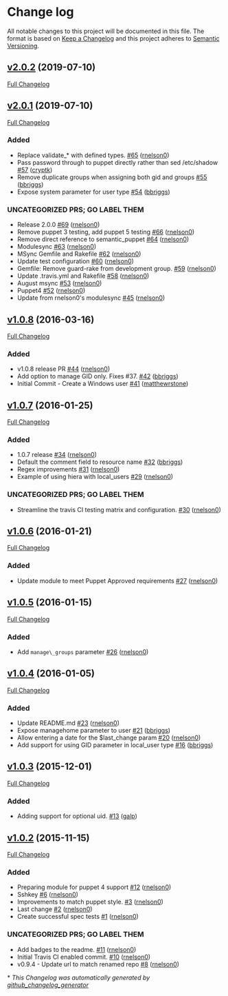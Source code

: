 # Change log

All notable changes to this project will be documented in this file. The format is based on [Keep a Changelog](http://keepachangelog.com/en/1.0.0/) and this project adheres to [Semantic Versioning](http://semver.org).

## [v2.0.2](https://github.com/rnelson0/puppet-local_user/tree/v2.0.2) (2019-07-10)

[Full Changelog](https://github.com/rnelson0/puppet-local_user/compare/v2.0.1...v2.0.2)

## [v2.0.1](https://github.com/rnelson0/puppet-local_user/tree/v2.0.1) (2019-07-10)

[Full Changelog](https://github.com/rnelson0/puppet-local_user/compare/v1.0.8...v2.0.1)

### Added

- Replace validate\_\* with defined types. [\#65](https://github.com/rnelson0/puppet-local_user/pull/65) ([rnelson0](https://github.com/rnelson0))
- Pass password through to puppet directly rather than sed /etc/shadow [\#57](https://github.com/rnelson0/puppet-local_user/pull/57) ([cryptk](https://github.com/cryptk))
- Remove duplicate groups when assigning both gid and groups [\#55](https://github.com/rnelson0/puppet-local_user/pull/55) ([bbriggs](https://github.com/bbriggs))
- Expose system parameter for user type [\#54](https://github.com/rnelson0/puppet-local_user/pull/54) ([bbriggs](https://github.com/bbriggs))

### UNCATEGORIZED PRS; GO LABEL THEM

- Release 2.0.0 [\#69](https://github.com/rnelson0/puppet-local_user/pull/69) ([rnelson0](https://github.com/rnelson0))
- Remove puppet 3 testing, add puppet 5 testing [\#66](https://github.com/rnelson0/puppet-local_user/pull/66) ([rnelson0](https://github.com/rnelson0))
- Remove direct reference to semantic\_puppet [\#64](https://github.com/rnelson0/puppet-local_user/pull/64) ([rnelson0](https://github.com/rnelson0))
- Modulesync [\#63](https://github.com/rnelson0/puppet-local_user/pull/63) ([rnelson0](https://github.com/rnelson0))
- MSync Gemfile and Rakefile [\#62](https://github.com/rnelson0/puppet-local_user/pull/62) ([rnelson0](https://github.com/rnelson0))
- Update test configuration [\#60](https://github.com/rnelson0/puppet-local_user/pull/60) ([rnelson0](https://github.com/rnelson0))
- Gemfile: Remove guard-rake from development group. [\#59](https://github.com/rnelson0/puppet-local_user/pull/59) ([rnelson0](https://github.com/rnelson0))
- Update .travis.yml and Rakefile [\#58](https://github.com/rnelson0/puppet-local_user/pull/58) ([rnelson0](https://github.com/rnelson0))
- August msync [\#53](https://github.com/rnelson0/puppet-local_user/pull/53) ([rnelson0](https://github.com/rnelson0))
- Puppet4 [\#52](https://github.com/rnelson0/puppet-local_user/pull/52) ([rnelson0](https://github.com/rnelson0))
- Update from rnelson0's modulesync [\#45](https://github.com/rnelson0/puppet-local_user/pull/45) ([rnelson0](https://github.com/rnelson0))

## [v1.0.8](https://github.com/rnelson0/puppet-local_user/tree/v1.0.8) (2016-03-16)

[Full Changelog](https://github.com/rnelson0/puppet-local_user/compare/v1.0.7...v1.0.8)

### Added

- v1.0.8 release PR [\#44](https://github.com/rnelson0/puppet-local_user/pull/44) ([rnelson0](https://github.com/rnelson0))
- Add option to manage GID only. Fixes \#37. [\#42](https://github.com/rnelson0/puppet-local_user/pull/42) ([bbriggs](https://github.com/bbriggs))
- Initial Commit - Create a Windows user [\#41](https://github.com/rnelson0/puppet-local_user/pull/41) ([matthewrstone](https://github.com/matthewrstone))

## [v1.0.7](https://github.com/rnelson0/puppet-local_user/tree/v1.0.7) (2016-01-25)

[Full Changelog](https://github.com/rnelson0/puppet-local_user/compare/v1.0.6...v1.0.7)

### Added

- 1.0.7 release [\#34](https://github.com/rnelson0/puppet-local_user/pull/34) ([rnelson0](https://github.com/rnelson0))
- Default the comment field to resource name [\#32](https://github.com/rnelson0/puppet-local_user/pull/32) ([bbriggs](https://github.com/bbriggs))
- Regex improvements [\#31](https://github.com/rnelson0/puppet-local_user/pull/31) ([rnelson0](https://github.com/rnelson0))
- Example of using hiera with local\_users [\#29](https://github.com/rnelson0/puppet-local_user/pull/29) ([rnelson0](https://github.com/rnelson0))

### UNCATEGORIZED PRS; GO LABEL THEM

- Streamline the travis CI testing matrix and configuration. [\#30](https://github.com/rnelson0/puppet-local_user/pull/30) ([rnelson0](https://github.com/rnelson0))

## [v1.0.6](https://github.com/rnelson0/puppet-local_user/tree/v1.0.6) (2016-01-21)

[Full Changelog](https://github.com/rnelson0/puppet-local_user/compare/v1.0.5...v1.0.6)

### Added

- Update module to meet Puppet Approved requirements [\#27](https://github.com/rnelson0/puppet-local_user/pull/27) ([rnelson0](https://github.com/rnelson0))

## [v1.0.5](https://github.com/rnelson0/puppet-local_user/tree/v1.0.5) (2016-01-15)

[Full Changelog](https://github.com/rnelson0/puppet-local_user/compare/v1.0.4...v1.0.5)

### Added

- Add `manage\_groups` parameter [\#26](https://github.com/rnelson0/puppet-local_user/pull/26) ([rnelson0](https://github.com/rnelson0))

## [v1.0.4](https://github.com/rnelson0/puppet-local_user/tree/v1.0.4) (2016-01-05)

[Full Changelog](https://github.com/rnelson0/puppet-local_user/compare/v1.0.3...v1.0.4)

### Added

- Update README.md [\#23](https://github.com/rnelson0/puppet-local_user/pull/23) ([rnelson0](https://github.com/rnelson0))
- Expose managehome parameter to user [\#21](https://github.com/rnelson0/puppet-local_user/pull/21) ([bbriggs](https://github.com/bbriggs))
- Allow entering a date for the $last\_change param [\#20](https://github.com/rnelson0/puppet-local_user/pull/20) ([rnelson0](https://github.com/rnelson0))
- Add support for using GID parameter in local\_user type [\#16](https://github.com/rnelson0/puppet-local_user/pull/16) ([bbriggs](https://github.com/bbriggs))

## [v1.0.3](https://github.com/rnelson0/puppet-local_user/tree/v1.0.3) (2015-12-01)

[Full Changelog](https://github.com/rnelson0/puppet-local_user/compare/v1.0.2...v1.0.3)

### Added

- Adding support for optional uid. [\#13](https://github.com/rnelson0/puppet-local_user/pull/13) ([galp](https://github.com/galp))

## [v1.0.2](https://github.com/rnelson0/puppet-local_user/tree/v1.0.2) (2015-11-15)

[Full Changelog](https://github.com/rnelson0/puppet-local_user/compare/0a1daf0157d72ade5d1521bf005ef40cbfc21eee...v1.0.2)

### Added

- Preparing module for puppet 4 support [\#12](https://github.com/rnelson0/puppet-local_user/pull/12) ([rnelson0](https://github.com/rnelson0))
- Sshkey [\#6](https://github.com/rnelson0/puppet-local_user/pull/6) ([rnelson0](https://github.com/rnelson0))
- Improvements to match puppet style. [\#3](https://github.com/rnelson0/puppet-local_user/pull/3) ([rnelson0](https://github.com/rnelson0))
- Last change [\#2](https://github.com/rnelson0/puppet-local_user/pull/2) ([rnelson0](https://github.com/rnelson0))
- Create successful spec tests [\#1](https://github.com/rnelson0/puppet-local_user/pull/1) ([rnelson0](https://github.com/rnelson0))

### UNCATEGORIZED PRS; GO LABEL THEM

- Add badges to the readme. [\#11](https://github.com/rnelson0/puppet-local_user/pull/11) ([rnelson0](https://github.com/rnelson0))
- Initial Travis CI enabled commit. [\#10](https://github.com/rnelson0/puppet-local_user/pull/10) ([rnelson0](https://github.com/rnelson0))
- v0.9.4 - Update url to match renamed repo [\#8](https://github.com/rnelson0/puppet-local_user/pull/8) ([rnelson0](https://github.com/rnelson0))



\* *This Changelog was automatically generated by [github_changelog_generator](https://github.com/skywinder/Github-Changelog-Generator)*
